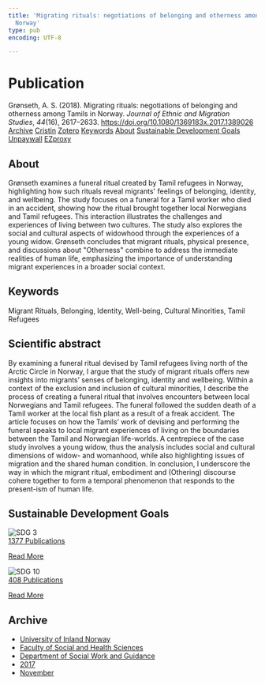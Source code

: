 ```yaml
---
title: 'Migrating rituals: negotiations of belonging and otherness among Tamils in
  Norway'
type: pub
encoding: UTF-8

---
```

<h1>Publication</h1>
<article id="csl-bib-container-B9QHENTB" class="csl-bib-container">
  <div class="csl-bib-body"> <div class="csl-entry">Grønseth, A. S. (2018). Migrating rituals: negotiations of belonging and otherness among Tamils in Norway. <i>Journal of Ethnic and Migration Studies</i>, <i>44</i>(16), 2617–2633. <a href="https://doi.org/10.1080/1369183x.2017.1389026">https://doi.org/10.1080/1369183x.2017.1389026</a></div> </div>
  <div class="csl-bib-buttons">
    <a href="#taxonomy-article-B9QHENTB" alt="archive" class="csl-bib-button">Archive</a>
    <a href="https://app.cristin.no/results/show.jsf?id=1516490" alt="Cristin" class="csl-bib-button">Cristin</a>
    <a href="http://zotero.org/groups/5881554/items/B9QHENTB" alt="Zotero" class="csl-bib-button">Zotero</a>
    <a href="#keywords-article-B9QHENTB" alt="keywords" class="csl-bib-button">Keywords</a>
    <a href="#about-article-B9QHENTB" alt="about_pub" class="csl-bib-button">About</a>
    <a href="#sdg-article-B9QHENTB" alt="sdg" class="csl-bib-button">Sustainable Development Goals</a>
    <a href="https://doi.org/10.1080/1369183x.2017.1389026" alt="Unpaywall" class="csl-bib-button">Unpaywall</a>
    <a href="https://doi.org/10.1080/1369183x.2017.1389026" alt="EZproxy" class="csl-bib-button">EZproxy</a>
  </div>
  <div id="csl-bib-meta-container-B9QHENTB"></div>
</article>
<div id="csl-bib-meta-B9QHENTB" class="csl-bib-meta">
  <article id="about-article-B9QHENTB" class="about_pub-article">
    <h1>About</h1>
    Grønseth examines a funeral ritual created by Tamil refugees in Norway, highlighting how such rituals reveal migrants' feelings of belonging, identity, and wellbeing. The study focuses on a funeral for a Tamil worker who died in an accident, showing how the ritual brought together local Norwegians and Tamil refugees. This interaction illustrates the challenges and experiences of living between two cultures. The study also explores the social and cultural aspects of widowhood through the experiences of a young widow. Grønseth concludes that migrant rituals, physical presence, and discussions about "Otherness" combine to address the immediate realities of human life, emphasizing the importance of understanding migrant experiences in a broader social context.
  </article>
  <article id="keywords-article-B9QHENTB" class="keywords-article">
    <h1>Keywords</h1>
    Migrant Rituals, Belonging, Identity, Well-being, Cultural Minorities, Tamil Refugees
  </article>
  <article id="abstract-article-B9QHENTB" class="abstract-article">
    <h1>Scientific abstract</h1>
    By examining a funeral ritual devised by Tamil refugees living north of the Arctic Circle in Norway, I argue that the study of migrant rituals offers new insights into migrants’ senses of belonging, identity and wellbeing. Within a context of the exclusion and inclusion of cultural minorities, I describe the process of creating a funeral ritual that involves encounters between local Norwegians and Tamil refugees. The funeral followed the sudden death of a Tamil worker at the local fish plant as a result of a freak accident. The article focuses on how the Tamils’ work of devising and performing the funeral speaks to local migrant experiences of living on the boundaries between the Tamil and Norwegian life-worlds. A centrepiece of the case study involves a young widow, thus the analysis includes social and cultural dimensions of widow- and womanhood, while also highlighting issues of migration and the shared human condition. In conclusion, I underscore the way in which the migrant ritual, embodiment and (Othering) discourse cohere together to form a temporal phenomenon that responds to the present-ism of human life.
  </article>
  <article id="sdg-article-B9QHENTB" class="sdg-article">
    <h1>Sustainable Development Goals</h1>
    <div class="sdg-container"><div id="sdg3" class="sdg">
        <img src="{{< params subfolder >}}images/sdg/sdg03_en.png" class="image" alt="SDG 3">
        <div class="sdg-overlay">
          <a href="{{< params subfolder >}}en/archive/?sdg=3#archive" class="sdg-publication-count"><span>1377</span> Publications</a>
          <p><a href="https://sdgs.un.org/goals/goal3" class="sdg-read-more">Read More</a></p>
        </div>
      </div> <div id="sdg10" class="sdg">
        <img src="{{< params subfolder >}}images/sdg/sdg10_en.png" class="image" alt="SDG 10">
        <div class="sdg-overlay">
          <a href="{{< params subfolder >}}en/archive/?sdg=10#archive" class="sdg-publication-count"><span>408</span> Publications</a>
          <p><a href="https://sdgs.un.org/goals/goal10" class="sdg-read-more">Read More</a></p>
        </div>
      </div></div>
  </article>
  <article id="taxonomy-article-B9QHENTB" class="taxonomy-article">
    <h1>Archive</h1>
    <ul>
      <li><a href="{{< params subfolder >}}en/archive/?key=3DCRN523">University of Inland Norway</a></li>
      <li><a href="{{< params subfolder >}}en/archive/?key=IDKFS3MX">Faculty of Social and Health Sciences</a></li>
      <li><a href="{{< params subfolder >}}en/archive/?key=CU4VFGCV">Department of Social Work and Guidance</a></li>
      <li><a href="{{< params subfolder >}}en/archive/?key=7JQ4YUQB">2017</a></li>
      <li><a href="{{< params subfolder >}}en/archive/?key=4774NS4C">November</a></li>
    </ul>
  </article>
</div>
